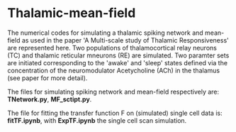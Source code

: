 # Thalamic-mean-field

The numerical codes for simulating a thalamic spiking network and mean-field as used in the paper 'A Multi-scale study of Thalamic Responsiveness' are represented here. Two populations of thalamocortical relay neurons (TC) and thalamic reticular mneurons (RE) are simulated. Two paramter sets are initiated corresponding to the 'awake' and 'sleep' states defined via the concentration of the neuromodulator Acetycholine (ACh) in the thalamus (see paper for more detail).

The files for simulating spiking network and mean-field respectively are: __TNetwork.py__, __MF_sctipt.py__.

The file for fitting the transfer function F on (simulated) single cell data is: __fitTF.ipynb__, with __ExpTF.ipynb__ the single cell scan simulation.
